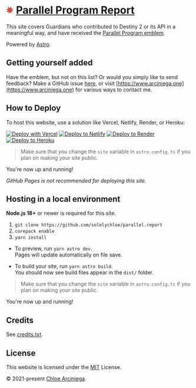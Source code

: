 # <img src="public/parallel.png" width="20" height="20" /> [Parallel Program Report](https://parallel.report)

This site covers Guardians who contributed to Destiny 2 or its API in a meaningful way, and have received the [Parallel Program emblem](https://destinyemblemcollector.com/emblem?id=3936625542).

Powered by [Astro](https://astro.build).

## Getting yourself added

Have the emblem, but not on this list? Or would you simply like to send feedback? Make a GitHub issue [here](https://github.com/solelychloe/parallel.report/issues/new?assignees=&labels=&template=parallel-program-request.md&title=Parallel+Program+Request), or visit [https://www.arciniega.one](https://www.arciniega.one) for various ways to contact me.

## How to Deploy

To host this website, use a solution like Vercel, Netlify, Render, or Heroku:

[![Deploy with Vercel](https://vercel.com/button)](https://vercel.com/new/clone?repository-url=https://github.com/solelychloe/parallel.report)
[![Deploy to Netlify](https://www.netlify.com/img/deploy/button.svg)](https://app.netlify.com/start/deploy?repository=https://github.com/solelychloe/parallel.report)
[![Deploy to Render](https://binbashbanana.github.io/deploy-buttons/buttons/official/render.svg)](https://render.com/deploy?repo=https://github.com/solelychloe/parallel.report)
[![Deploy to Heroku](https://www.herokucdn.com/deploy/button.svg)](https://heroku.com/deploy?template=https://github.com/solelychloe/parallel.report)

> Make sure that you change the `site` variable in `astro.config.ts` if you plan on making your site public.

You're now up and running!

_GitHub Pages is not recommended for deploying this site._

## Hosting in a local environment

**Node.js 18+** or newer is required for this site.

1. `git clone https://github.com/solelychloe/parallel.report`
2. `corepack enable`
3. `yarn install`

- To preview, run `yarn astro dev`.  
Pages will update automatically on file save.

- To build your site, run `yarn astro build`.  
You should now see build files appear in the `dist/` folder.

> Make sure that you change the `site` variable in `astro.config.ts` if you plan on making your site public.

You're now up and running! 

## Credits
See [credits.txt](public/credits.txt).

## License

This website is licensed under the [MIT](https://github.com/solelychloe/arciniega.one/blob/main/LICENSE) License.

© 2021-present [Chloe Arciniega](https://arciniega.one).
